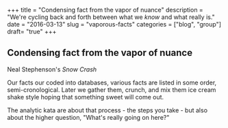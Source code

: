 +++
title = "Condensing fact from the vapor of nuance"
description = "We're cycling back and forth between what we _know_ and what really is."
date = "2016-03-13"
slug = "vaporous-facts"
categories = ["blog", "group"]
draft= "true"
+++

## Condensing fact from the vapor of nuance ##

Neal Stephenson's _Snow Crash_

Our facts our coded into databases, various facts are listed in some order, semi-cronological.  Later we gather them, crunch, and mix them ice cream shake style hoping that something sweet will come out.  

The analytic kata are about that process - the steps you take - but also about the higher question, "What's really going on here?"

